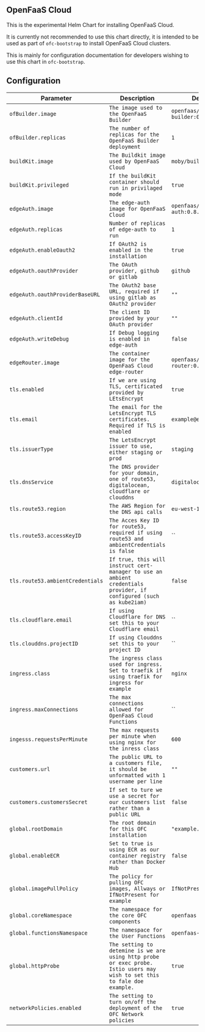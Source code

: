 ## OpenFaaS Cloud

This is the experimental Helm Chart for installing OpenFaaS Cloud.

It is currently not recommended to use this chart directly, it is intended to be used as part of `ofc-bootstrap`
to install OpenFaaS Cloud clusters.

This is mainly for configuration documentation for developers wishing to use this chart in `ofc-bootstrap`.

## Configuration

| Parameter | Description | Default|
| --------- | ------- | ---------- |
| `ofBuilder.image` | `The image used to the OpenFaaS Builder` | `openfaas/of-builder:0.8.0` |
| `ofBuilder.replicas` | `The number of replicas for the OpenFaaS Builder deployment` | `1` |
| `buildKit.image` | `The Buildkit image used by OpenFaaS Cloud` | `moby/buildkit:v0.6.2` |
| `buildKit.privileged` | `If the buildKit container should run in privilaged mode` | `true` |
| `edgeAuth.image` | `The edge-auth image for OpenFaaS Cloud` | `openfaas/edge-auth:0.8.0` |
| `edgeAuth.replicas` | `Number of replicas of edge-auth to run` | `1` |
| `edgeAuth.enableOauth2` | `If OAuth2 is enabled in the installation` | `true` |
| `edgeAuth.oauthProvider` | `The OAuth provider, github or gitlab` | `github` |
| `edgeAuth.oauthProviderBaseURL` | `The OAuth2 base URL, required if using gitlab as OAuth2 provider` | `""` |
| `edgeAuth.clientId` | `The client ID provided by your OAuth provider` | `""` |
| `edgeAuth.writeDebug` | `If Debug logging is enabled in edge-auth` | `false` |
| `edgeRouter.image` | `The container image for the OpenFaaS Cloud edge-router` | `openfaas/edge-router:0.7.4` |
| `tls.enabled` | `If we are using TLS, certificated provided by LEtsEncrypt` | `true` |
| `tls.email` | `The email for the LetsEncrypt TLS certificates. Required if TLS is enabled` | `example@example.com` |
| `tls.issuerType` | `The LetsEncrypt issuer to use, either staging or prod` | `staging` |
| `tls.dnsService` | `The DNS provider for your domain, one of route53, digitalocean, cloudflare or clouddns` | `digitalocean` |
| `tls.route53.region` | `The AWS Region for the DNS api calls` | `eu-west-1` |
| `tls.route53.accessKeyID` | `The Acces Key ID for route53, required if using route53 and ambientCredentials is false` | `` |
| `tls.route53.ambientCredentials` | `If true, this will instruct cert-manager to use an ambient credentials provider, if configured (such as kube2iam)` | `false` |
| `tls.cloudflare.email` | `If using Cloudflare for DNS set this to your Cloudflare email` | `` |
| `tls.clouddns.projectID` | `If using Clouddns set this to your project ID` | `` |
| `ingress.class` | `The ingress class used for ingress. Set to traefik if using traefik for ingress for example` | `nginx` |
| `ingress.maxConnections` | `The max connections allowed for OpenFaaS Cloud Functions` | `` |
| `ingesss.requestsPerMinute` | `The max requests per minute when using nginx for the inress class` | `600` |
| `customers.url` | `The public URL to a customers file, it should be unformatted with 1 username per line` | `""` |
| `customers.customersSecret` | `If set to ture we use a secret for our customers list rather than a public URL` | `false` |
| `global.rootDomain` | `The root domain for this OFC installation` | `"example.com"` |
| `global.enableECR` | `Set to true is using ECR as our container registry rather than Docker Hub` | `false` |
| `global.imagePullPolicy` | `The policy for pulling OFC images, Allways or IfNotPresent for example` | `IfNotPresent` |
| `global.coreNamespace` | `The namespace for the core OFC components` | `openfaas` |
| `global.functionsNamespace` | `The namespace for the User Functions` | `openfaas-fn` |
| `global.httpProbe` | `The setting to detemine is we are using http probe or exec probe. Istio users may wish to set this to fale doe example.` | `true` |
| `networkPolicies.enabled` | `The setting to turn on/off the deployment of the OFC Network policies` | `true` |

